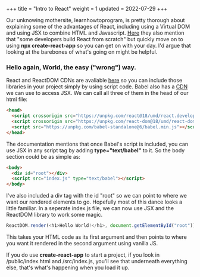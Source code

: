+++
title = "Intro to React"
weight = 1
updated = 2022-07-29
+++

Our unknowing mothersite, learnhowtoprogram, is pretty thorough about explaining some of the advantages of React, including using a Virtual DOM and using JSX to combine HTML and Javascript. [Here](https://www.learnhowtoprogram.com/react/react-fundamentals/using-create-react-app) they also mention that "some developers build React from scratch" but quickly move on to using **npx create-react-app** so you can get on with your day. I'd argue that looking at the barebones of what's going on might be helpful.

### Hello again, World, the easy ("wrong") way.

React and ReactDOM CDNs are avaliable [here](https://reactjs.org/docs/cdn-links.html) so you can include those libraries in your project simply by using script code. Babel also has a [CDN](https://reactjs.org/docs/add-react-to-a-website.html#quickly-try-jsx) we can use to access JSX. We can call all three of them in the head of our html file:

```html
<head>
  <script crossorigin src="https://unpkg.com/react@18/umd/react.development.js"></script>
  <script crossorigin src="https://unpkg.com/react-dom@18/umd/react-dom.development.js"></script>
  <script src="https://unpkg.com/babel-standalone@6/babel.min.js"></script>
</head>
```

The documentation mentions that once Babel's script is included, you can use JSX in any script tag by adding **type="text/babel"** to it. So the body section could be as simple as:

```html
<body>
  <div id="root"></div>
  <script src="index.js" type="text/babel"></script>
</body>
```

I've also included a div tag with the id "root" so we can point to where we want our rendered elements to go. Hopefully most of this dance looks a little familiar. In a seperate index.js file, we can now use JSX and the ReactDOM library to work some magic.

```js
ReactDOM.render(<h1>Hello World!</h1>, document.getElementById("root"));
```

This takes your HTML code as its first argument and then points to where you want it rendered in the second argument using vanilla JS. 

If you do use **create-react-app** to start a project, if you look in /public/index.html and /src/index.js, you'll see that underneath everything else, that's what's happening when you load it up.
